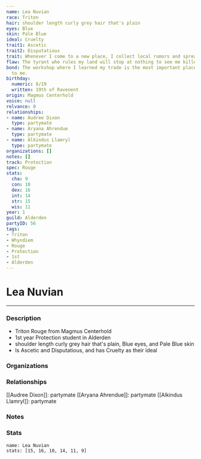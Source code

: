 ```yaml
---
name: Lea Nuvian
race: Triton
hair: shoulder length curly grey hair that's plain
eyes: Blue
skin: Pale Blue
ideal: Cruelty
trait1: Ascetic
trait2: Disputatious
trait: Whenever I come to a new place, I collect local rumors and spread gossip.
flaw: The tyrant who rules my land will stop at nothing to see me killed.
bond: The workshop where I learned my trade is the most important place in the world
  to me.
birthday:
  numeric: 8/19
  written: 19th of Ravenent
origin: Magmus Centerhold
voice: null
relvance: 0
relationships:
- name: Audree Dixon
  type: partymate
- name: Aryana Ahrendue
  type: partymate
- name: Alkindus Llamryl
  type: partymate
organizations: []
notes: []
track: Protection
spec: Rouge
stats:
  cha: 9
  con: 10
  dex: 16
  int: 14
  str: 15
  wis: 11
year: 1
guild: Alderden
partyID: 56
tags:
- Triton
- Whyndiem
- Rouge
- Protection
- 1st
- Alderden
---
```

# Lea Nuvian
---
### Description
- Triton Rouge from Magmus Centerhold
- 1st year Protection student in Alderden
- shoulder length curly grey hair that's plain, Blue eyes, and Pale Blue skin
- Is Ascetic and Disputatious, and has Cruelty as their ideal

### Organizations

### Relationships
[[Audree Dixon]]: partymate
[[Aryana Ahrendue]]: partymate
[[Alkindus Llamryl]]: partymate

### Notes

### Stats
```statblock
name: Lea Nuvian
stats: [15, 16, 10, 14, 11, 9]
```